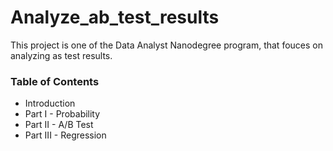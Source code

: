 # Analyze_ab_test_results

This project is one of the Data Analyst Nanodegree program, that fouces on analyzing as test results.

### Table of Contents

- Introduction
- Part I - Probability
- Part II - A/B Test
- Part III - Regression
